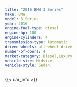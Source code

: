 ```yaml
---
title: "2016 BMW 3 Series"
make: BMW
model: 3 Series
year: 2016
engine-fuel-type: diesel
engine-hp: 180
engine-cylinders: 4
transmission-type: Automatic
driven-wheels: all wheel drive
number-of-doors: 4
market-category: Diesel,Luxury
vehicle-size: Midsize
vehicle-style: Sedan
---
```


{{< car_info >}}
